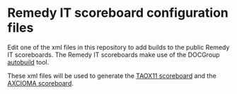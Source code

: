 # Remedy IT scoreboard configuration files

Edit one of the xml files in this repository to add builds to the
public Remedy IT scoreboards. The Remedy IT scoreboards make use of the
DOCGroup [autobuild](https://github.com/DOCGroup/autobuild) tool.

These xml files will be used to generate
the [TAOX11 scoreboard](https://www.taox11.org/scoreboard.html) and
the [AXCIOMA scoreboard](https://www.axcioma.org/scoreboard.html).
